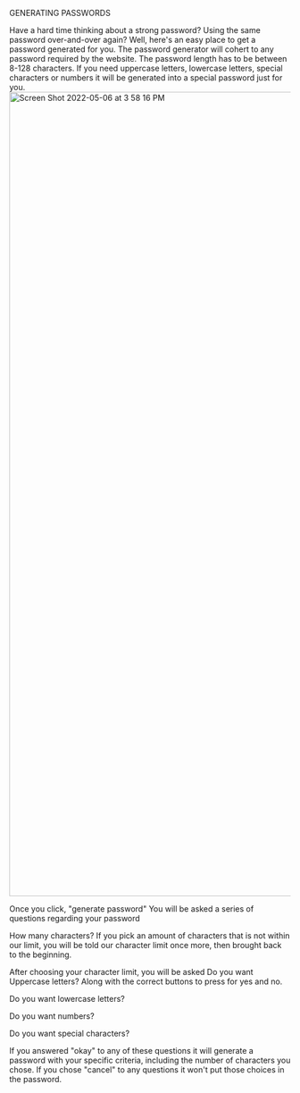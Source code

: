 GENERATING PASSWORDS 

Have a hard time thinking about a strong password? Using the same password over-and-over again? 
Well, here's an easy place to get a password generated for you. 
The password generator will cohert to any password required by the website. 
The password length has to be between 8-128 characters.
If you need uppercase letters, lowercase letters, special characters or numbers it will be generated into a special password just for you. 
<img width="1440" alt="Screen Shot 2022-05-06 at 3 58 16 PM" src="https://user-images.githubusercontent.com/101439331/167221600-d0f0aabb-d83c-4ad2-a400-56246ba1c516.png">


Once you click, "generate password" You will be asked a series of questions regarding your password 

How many characters?
If you pick an amount of characters that is not within our limit, you will be told our character limit once more, then brought back to the beginning. 

After choosing your character limit, you will be asked 
Do you want Uppercase letters? Along with the correct buttons to press for yes and no. 

Do you want lowercase letters? 

Do you want numbers?

Do you want special characters? 

If you answered "okay" to any of these questions it will generate a password with your specific criteria, including the number of characters you chose. 
If you chose "cancel" to any questions it won't put those choices in the password. 
